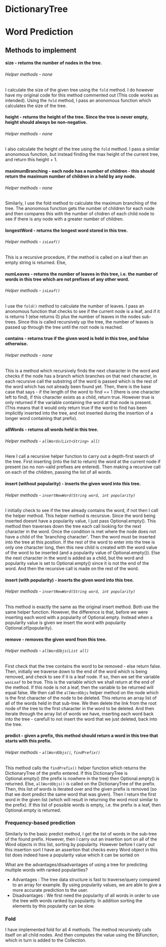 # DictionaryTree

# Word Prediction
## Methods to implement
#### size - returns the number of nodes in the tree.
###### Helper methods - none
I calculate the size of the given tree using the `fold` method. I do however have my original code for this method commented out (This code works as intended). Using the `fold` method, I pass an anonomous function which calculates the size of the tree.

#### height - returns the height of the tree. Since the tree is never empty, height should always be non-negative.
###### Helper methods - none
I also calculate the height of the tree using the `fold` method. I pass a similar anonomous function, but instead finding the max height of the current tree, and return this height + 1.

#### maximumBranching - each node has a number of children - this should return the maximum number of children in a held by any node.
###### Helper methods - none
Similarly, I use the fold method to calculate the maximum branching of the tree. The anonomous function gets the number of children for each node and then compares this with the number of chidren of each child node to see if there is any node with a greater number of children.

#### longestWord - returns the longest word stored in this tree.
###### Helper methods - `isLeaf()`
This is a recursive procedure, if the method is called on a leaf then an empty string is returned. Else, 

#### numLeaves - returns the number of leaves in this tree, i.e. the number of words in this tree which are not prefixes of any other word.
###### Helper methods - `isLeaf()`
I use the `fold()` method to calculate the number of leaves. I pass an anonomous function that checks to see if the current node is a leaf, and if it is returns 1 (else returns 0) plus the number of leaves in the nodes sub-trees. Since this is called recursively up the tree, the number of leaves is passed up through the tree until the root node is reached.

#### contains - returns true if the given word is held in this tree, and false otherwise.
###### Helper methods - none
This is a method which recursively finds the next character in the word and checks if the node has a branch which branches on that next character, in each recursive call the substring of the word is passed which is the rest of the word which has not already been found yet. Then, there is the base case that says - if the length of the word to find == 1 (there is one character left to find), if this character exists as a child, return true. However true is only returned if the variable containing the word at that node is present. (This means that it would only return true if the word to find has been implicitly inserted into the tree, and not inserted during the insertion of a longer word containing that prefix).

#### allWords - returns all words held in this tree.
###### Helper methods - `allWords(List<String> all)`
Here I call a recursive helper function to carry out a depth-first search of the tree. First inserting (into the list to return) the word at the current node if present (so no non-valid prefixes are entered). Then making a recursive call on each of the children, passing the list of all words.

#### insert (without popularity) - inserts the given word into this tree.
###### Helper methods - `insertNewWord(String word, int popularity)`
I initially check to see if the tree already contains the word, if not then I call the helper method. This helper method is recursive. Since the word being inserted doesnt have a popularity value, I just pass Optional.empty(). This method then traverses down the tree each call looking for the next character in the word. Once the condition is met where the node does not have a child of the 'branching character'. Then the word must be inserted into the tree at this position. If the rest of the word to enter into the tree is only one character long, then this new child is created with the word value of the word to be inserted (and a popularity value of Optional.empty()). Else the next character in the word is added as a child, but the word and popularity value is set to Optional.empty() since it is not the end of the word. And then the recursive call is made on the rest of the word.

#### insert (with popularity) - inserts the given word into this tree.
###### Helper methods - `insertNewWord(String word, int popularity)`
This method is exactly the same as the original insert method. Both use the same helper function. However, the difference is that, before we were inserting each word with a popularity of Optional.empty. Instead when a popularity value is given we insert the word with popularity Optional.of(popularity).

#### remove - removes the given word from this tree.
###### Helper methods - `allWordObjs(List all)`
First check that the tree contains the word to be removed - else return false. Then, initially we traverse down to the end of the word which is being removed, and check to see if it is a leaf node. If so, then we set the variable `wasLeaf` to be true. This is the variable which we shall return at the end of the method. If this node is not a leaf, then the variable to be returned will equal false. We then call the `allWordObjs` helper method on the node which is the first character of the node to be deleted. This returns an array list of all of the words held in that sub-tree. We then delete the link from the root node of the tree to the first character in the word to be deleted. And then iterate through the array list of words we have, inserting each word back into the tree - carefull to not insert the word that we just deleted, back into the tree.

#### predict - given a prefix, this method should return a word in this tree that starts with this prefix.
###### Helper methods - `allWordObjs()`, `findPrefix()`
This method calls the `findPrefix()` helper function which returns the DictionaryTree of the prefix entered. If this DictionaryTree is Optional.empty() (the prefix is nowhere in the tree) then Optional.empty() is returned. Else, `allWordObjs()` is called on the DictionaryTree of the prefix. Then, this list of words is iterated over and the given prefix is removed (so that we dont predict the same word that was given). Then I return the first word in the given list (which will result in returning the word most similar to the prefix). If this list of possible words is empty, i.e. the prefix is a leaf, then Optional.empty is returned.

### Frequency-based prediction
Similarly to the basic predict method, I get the list of words in the sub-tree of the found prefix. However, then I carry out an insertion sort on all of the Word objects in this list, sorting by popularity. However before I carry out this insertion sort I have an assertion that checks every Word object in this list does indeed have a popularity value which it can be sorted on

What are the advantages/disadvantages of using a tree for predicting multiple words with ranked popularities?
- Advantages : The tree data structure is fast to traverse/query compared to an array for example. By using popularity values, we are able to give a more accurate prediction to the user.
- Disadvantages : We first need the popularity of all words in order to use the tree with words ranked by popularity. In addition sorting the elements by this popularity can be slow.

### Fold
I have implemented fold for all 4 methods. The method recursively calls itself on all child nodes. And then computes the value using the BiFunction, which in turn is added to the Collection.